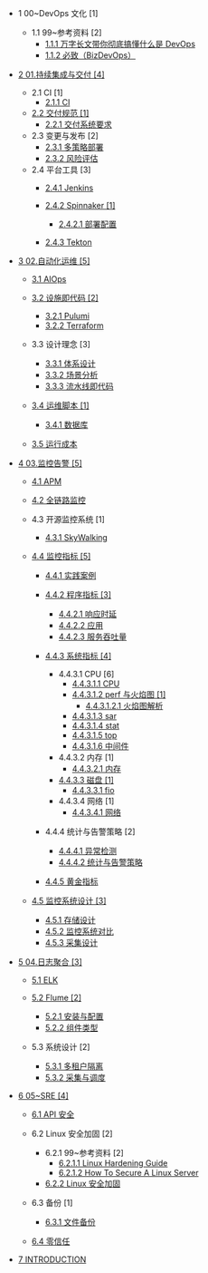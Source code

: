  - 1 00~DevOps 文化 [1]
    - 1.1 99~参考资料 [2]
      - [1.1.1 万字长文带你彻底搞懂什么是 DevOps](/00~DevOps%20文化/99~参考资料/2021-万字长文带你彻底搞懂什么是%20DevOps.md)
      - [1.1.2 必致（BizDevOps）](/00~DevOps%20文化/99~参考资料/2023-必致（BizDevOps）.md)
  - [2 01.持续集成与交付 [4]](/01.持续集成与交付/README.md)
    - 2.1 CI [1]
      - [2.1.1 CI](/01.持续集成与交付/CI/CI.md)
    - [2.2 交付规范 [1]](/01.持续集成与交付/交付规范/README.md)
      - [2.2.1 交付系统要求](/01.持续集成与交付/交付规范/交付系统要求.md)
    - 2.3 变更与发布 [2]
      - [2.3.1 多策略部署](/01.持续集成与交付/变更与发布/多策略部署.md)
      - [2.3.2 风险评估](/01.持续集成与交付/变更与发布/风险评估.md)
    - 2.4 平台工具 [3]
      - [2.4.1 Jenkins](/01.持续集成与交付/平台工具/Jenkins/README.md)
        
      - [2.4.2 Spinnaker [1]](/01.持续集成与交付/平台工具/Spinnaker/README.md)
        - [2.4.2.1 部署配置](/01.持续集成与交付/平台工具/Spinnaker/部署配置.md)
      - [2.4.3 Tekton](/01.持续集成与交付/平台工具/Tekton/README.md)
        
  - [3 02.自动化运维 [5]](/02.自动化运维/README.md)
    - [3.1 AIOps](/02.自动化运维/AIOps/README.md)
      
    - [3.2 设施即代码 [2]](/02.自动化运维/设施即代码/README.md)
      - [3.2.1 Pulumi](/02.自动化运维/设施即代码/Pulumi.md)
      - [3.2.2 Terraform](/02.自动化运维/设施即代码/Terraform.md)
    - 3.3 设计理念 [3]
      - [3.3.1 体系设计](/02.自动化运维/设计理念/体系设计.md)
      - [3.3.2 场景分析](/02.自动化运维/设计理念/场景分析.md)
      - [3.3.3 流水线即代码](/02.自动化运维/设计理念/流水线即代码.md)
    - [3.4 运维脚本 [1]](/02.自动化运维/运维脚本/README.md)
      - [3.4.1 数据库](/02.自动化运维/运维脚本/数据库.md)
    - [3.5 运行成本](/02.自动化运维/运行成本/README.md)
      
  - [4 03.监控告警 [5]](/03.监控告警/README.md)
    - [4.1 APM](/03.监控告警/APM/README.md)
      
    - [4.2 全链路监控](/03.监控告警/全链路监控/README.md)
      
    - 4.3 开源监控系统 [1]
      - [4.3.1 SkyWalking](/03.监控告警/开源监控系统/SkyWalking/README.md)
        
    - [4.4 监控指标 [5]](/03.监控告警/监控指标/README.md)
      - [4.4.1 实践案例](/03.监控告警/监控指标/实践案例/README.md)
        
      - [4.4.2 程序指标 [3]](/03.监控告警/监控指标/程序指标/README.md)
        - [4.4.2.1 响应时延](/03.监控告警/监控指标/程序指标/响应时延.md)
        - [4.4.2.2 应用](/03.监控告警/监控指标/程序指标/应用.md)
        - [4.4.2.3 服务吞吐量](/03.监控告警/监控指标/程序指标/服务吞吐量.md)
      - [4.4.3 系统指标 [4]](/03.监控告警/监控指标/系统指标/README.md)
        - 4.4.3.1 CPU [6]
          - [4.4.3.1.1 CPU](/03.监控告警/监控指标/系统指标/CPU/CPU.md)
          - [4.4.3.1.2 perf 与火焰图 [1]](/03.监控告警/监控指标/系统指标/CPU/perf%20与火焰图/README.md)
            - [4.4.3.1.2.1 火焰图解析](/03.监控告警/监控指标/系统指标/CPU/perf%20与火焰图/火焰图解析.md)
          - [4.4.3.1.3 sar](/03.监控告警/监控指标/系统指标/CPU/sar.md)
          - [4.4.3.1.4 stat](/03.监控告警/监控指标/系统指标/CPU/stat.md)
          - [4.4.3.1.5 top](/03.监控告警/监控指标/系统指标/CPU/top.md)
          - [4.4.3.1.6 中间件](/03.监控告警/监控指标/系统指标/CPU/中间件.md)
        - 4.4.3.2 内存 [1]
          - [4.4.3.2.1 内存](/03.监控告警/监控指标/系统指标/内存/内存.md)
        - [4.4.3.3 磁盘 [1]](/03.监控告警/监控指标/系统指标/磁盘/README.md)
          - [4.4.3.3.1 fio](/03.监控告警/监控指标/系统指标/磁盘/fio.md)
        - 4.4.3.4 网络 [1]
          - [4.4.3.4.1 网络](/03.监控告警/监控指标/系统指标/网络/网络.md)
      - 4.4.4 统计与告警策略 [2]
        - [4.4.4.1 异常检测](/03.监控告警/监控指标/统计与告警策略/异常检测.md)
        - [4.4.4.2 统计与告警策略](/03.监控告警/监控指标/统计与告警策略/统计与告警策略.md)
      - [4.4.5 黄金指标](/03.监控告警/监控指标/黄金指标/README.md)
        
    - [4.5 监控系统设计 [3]](/03.监控告警/监控系统设计/README.md)
      - [4.5.1 存储设计](/03.监控告警/监控系统设计/存储设计.md)
      - [4.5.2 监控系统对比](/03.监控告警/监控系统设计/监控系统对比.md)
      - [4.5.3 采集设计](/03.监控告警/监控系统设计/采集设计.md)
  - [5 04.日志聚合 [3]](/04.日志聚合/README.md)
    - [5.1 ELK](/04.日志聚合/ELK/README.md)
      
    - [5.2 Flume [2]](/04.日志聚合/Flume/README.md)
      - [5.2.1 安装与配置](/04.日志聚合/Flume/安装与配置.md)
      - [5.2.2 组件类型](/04.日志聚合/Flume/组件类型.md)
    - 5.3 系统设计 [2]
      - [5.3.1 多租户隔离](/04.日志聚合/系统设计/多租户隔离.md)
      - [5.3.2 采集与调度](/04.日志聚合/系统设计/采集与调度.md)
  - [6 05~SRE [4]](/05~SRE/README.md)
    - [6.1 API 安全](/05~SRE/API%20安全/README.md)
      
    - 6.2 Linux 安全加固 [2]
      - 6.2.1 99~参考资料 [2]
        - [6.2.1.1 Linux Hardening Guide](/05~SRE/Linux%20安全加固/99~参考资料/2022-Linux%20Hardening%20Guide.md)
        - [6.2.1.2 How To Secure A Linux Server](/05~SRE/Linux%20安全加固/99~参考资料/2023-How%20To%20Secure%20A%20Linux%20Server.md)
      - [6.2.2 Linux 安全加固](/05~SRE/Linux%20安全加固/Linux%20安全加固.md)
    - 6.3 备份 [1]
      - [6.3.1 文件备份](/05~SRE/备份/文件备份.md)
    - [6.4 零信任](/05~SRE/零信任/README.md)
      
  - [7 INTRODUCTION](/INTRODUCTION.md)
